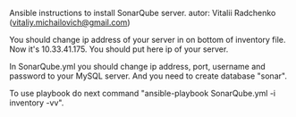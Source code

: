 Ansible instructions to install SonarQube server.
autor: Vitalii Radchenko (vitaliy.michailovich@gmail.com)

You should change ip address of your server in on bottom of inventory file.
Now it's 10.33.41.175. You should put here ip of your server.

In SonarQube.yml you should change ip address, port, username and password to your MySQL server.
And you need to create database "sonar".

To use playbook do next command "ansible-playbook SonarQube.yml -i inventory -vv".
